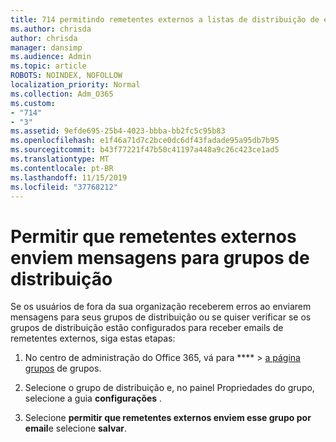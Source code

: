 ```yaml
---
title: 714 permitindo remetentes externos a listas de distribuição de email
ms.author: chrisda
author: chrisda
manager: dansimp
ms.audience: Admin
ms.topic: article
ROBOTS: NOINDEX, NOFOLLOW
localization_priority: Normal
ms.collection: Adm_O365
ms.custom:
- "714"
- "3"
ms.assetid: 9efde695-25b4-4023-bbba-bb2fc5c95b83
ms.openlocfilehash: e1f46a71d7c2bce0dc6df43fadade95a95db7b95
ms.sourcegitcommit: b43f77221f47b50c41197a448a9c26c423ce1ad5
ms.translationtype: MT
ms.contentlocale: pt-BR
ms.lasthandoff: 11/15/2019
ms.locfileid: "37768212"
---
```

# <a name="allow-external-senders-to-send-messages-to-distribution-groups"></a>Permitir que remetentes externos enviem mensagens para grupos de distribuição

Se os usuários de fora da sua organização receberem erros ao enviarem mensagens para seus grupos de distribuição ou se quiser verificar se os grupos de distribuição estão configurados para receber emails de remetentes externos, siga estas etapas:

1. No centro de administração do Office 365, vá para **** > [a página grupos](https://portal.office.com/adminportal/home#/groups) de grupos.  

2. Selecione o grupo de distribuição e, no painel Propriedades do grupo, selecione a guia **configurações** .

3. Selecione **permitir que remetentes externos enviem esse grupo por email**e selecione **salvar**.
